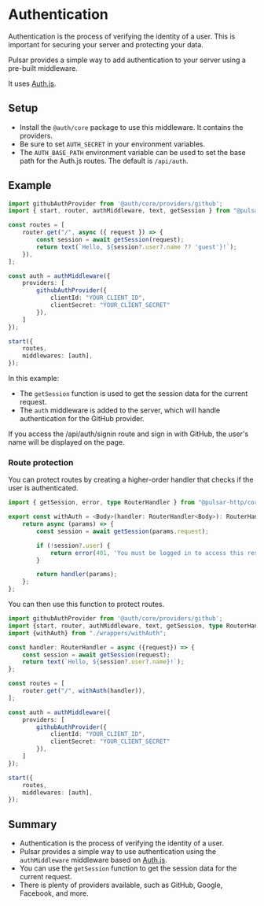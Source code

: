 # Authentication

Authentication is the process of verifying the identity of a user. This is important for securing your server and protecting your data.

Pulsar provides a simple way to add authentication to your server using a pre-built middleware.

It uses [Auth.js](https://authjs.dev).

## Setup

- Install the `@auth/core` package to use this middleware. It contains the providers.
- Be sure to set `AUTH_SECRET` in your environment variables.
- The `AUTH_BASE_PATH` environment variable can be used to set the base path for the Auth.js routes. The default is `/api/auth`.

## Example

```typescript
import githubAuthProvider from '@auth/core/providers/github';
import { start, router, authMiddleware, text, getSession } from "@pulsar-http/core";

const routes = [
    router.get("/", async ({ request }) => {
        const session = await getSession(request);
        return text(`Hello, ${session?.user?.name ?? 'guest'}!`);
    }),
];

const auth = authMiddleware({
    providers: [
        githubAuthProvider({
            clientId: "YOUR_CLIENT_ID",
            clientSecret: "YOUR_CLIENT_SECRET"
        }),
    ]
});

start({
    routes,
    middlewares: [auth],
});
```

In this example:
- The `getSession` function is used to get the session data for the current request.
- The `auth` middleware is added to the server, which will handle authentication for the GitHub provider.

If you access the /api/auth/signin route and sign in with GitHub, the user's name will be displayed on the page.

### Route protection

You can protect routes by creating a higher-order handler that checks if the user is authenticated.

```typescript
import { getSession, error, type RouterHandler } from "@pulsar-http/core";

export const withAuth = <Body>(handler: RouterHandler<Body>): RouterHandler<Body> => {
    return async (params) => {
        const session = await getSession(params.request);

        if (!session?.user) {
            return error(401, 'You must be logged in to access this resource');
        }

        return handler(params);
    };
};
```

You can then use this function to protect routes.

```typescript
import githubAuthProvider from '@auth/core/providers/github';
import {start, router, authMiddleware, text, getSession, type RouterHandler} from "@pulsar-http/core";
import {withAuth} from "./wrappers/withAuth";

const handler: RouterHandler = async ({request}) => {
    const session = await getSession(request);
    return text(`Hello, ${session?.user?.name}!`);
};

const routes = [
    router.get("/", withAuth(handler)),
];

const auth = authMiddleware({
    providers: [
        githubAuthProvider({
            clientId: "YOUR_CLIENT_ID",
            clientSecret: "YOUR_CLIENT_SECRET"
        }),
    ]
});

start({
    routes,
    middlewares: [auth],
});
```

## Summary
- Authentication is the process of verifying the identity of a user.
- Pulsar provides a simple way to use authentication using the `authMiddleware` middleware based on [Auth.js](https://authjs.dev).
- You can use the `getSession` function to get the session data for the current request.
- There is plenty of providers available, such as GitHub, Google, Facebook, and more.